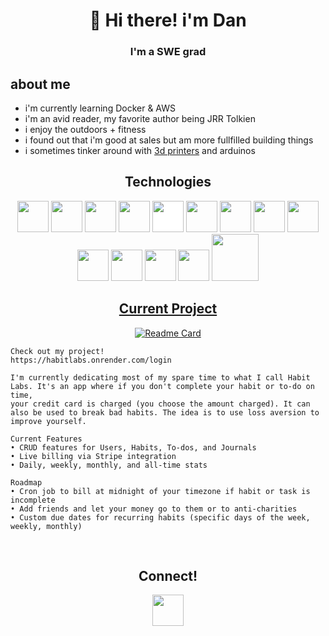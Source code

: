 <h1 align="center"> 👋 Hi there! i'm Dan </h1>

<h3 align="center"> I'm a SWE grad </h3>

## about me

* i'm currently learning Docker & AWS
* i'm an avid reader, my favorite author being JRR Tolkien
* i enjoy the outdoors + fitness
* i found out that i'm good at sales but am more fullfilled building things
* i sometimes tinker around with [3d printers](https://www.youtube.com/watch?v=X_VulgoZMGM) and arduinos
<!-- * i created my [portfolio website]() from scratch  -->
  
<h2 align=center>Technologies</h2>
<div align=center>
  <img src="https://cdn.jsdelivr.net/gh/devicons/devicon/icons/javascript/javascript-original.svg" style=width:50px />
  <img src="https://cdn.jsdelivr.net/gh/devicons/devicon/icons/react/react-original.svg" style=width:50px />
  <img src="https://cdn.jsdelivr.net/gh/devicons/devicon/icons/redux/redux-original.svg" style=width:50px /> 
  <img src="https://cdn.jsdelivr.net/gh/devicons/devicon/icons/nodejs/nodejs-original.svg" style=width:50px /> 
  <img src="https://cdn.jsdelivr.net/gh/devicons/devicon/icons/express/express-original.svg" style=width:50px;background-color:#ffffff /> 
  <img src="https://cdn.jsdelivr.net/gh/devicons/devicon/icons/postgresql/postgresql-original.svg" style=width:50px /> 
  <img src="https://cdn.jsdelivr.net/gh/devicons/devicon/icons/sequelize/sequelize-original.svg" style=width:50px />
  <img src="https://cdn.jsdelivr.net/gh/devicons/devicon/icons/css3/css3-original.svg" style=width:50px />
  <img src="https://cdn.jsdelivr.net/gh/devicons/devicon/icons/html5/html5-original.svg" style=width:50px />
  <img src="https://cdn.jsdelivr.net/gh/devicons/devicon/icons/git/git-original.svg" style=width:50px /> 
  <img src="https://cdn.jsdelivr.net/gh/devicons/devicon/icons/visualstudio/visualstudio-plain.svg" style=width:50px />
  <img src="https://cdn.jsdelivr.net/gh/devicons/devicon/icons/python/python-original.svg" style=width:50px />
  <img src="https://cdn.jsdelivr.net/gh/devicons/devicon/icons/flask/flask-original.svg" style=width:50px />
  <img src="https://cdn.jsdelivr.net/gh/devicons/devicon/icons/sqlalchemy/sqlalchemy-original.svg" style=width:75px />


<div align=center>
<h2><a href=[http://airbnb-clone-134r.onrender.com](https://habitlabs.onrender.com/)/>Current Project</a></h2>

[![Readme Card](https://github-readme-stats.vercel.app/api/pin/?username=dannyboyjr&repo=habit-labs-python&theme=github_dark)](https://habitlabs.onrender.com/)

  <div align=left>

```
Check out my project!
https://habitlabs.onrender.com/login

I'm currently dedicating most of my spare time to what I call Habit Labs. It's an app where if you don't complete your habit or to-do on time, 
your credit card is charged (you choose the amount charged). It can also be used to break bad habits. The idea is to use loss aversion to improve yourself. 

Current Features
• CRUD features for Users, Habits, To-dos, and Journals
• Live billing via Stripe integration
• Daily, weekly, monthly, and all-time stats

Roadmap
• Cron job to bill at midnight of your timezone if habit or task is incomplete
• Add friends and let your money go to them or to anti-charities
• Custom due dates for recurring habits (specific days of the week, weekly, monthly)
```
  </div>
</div>

</br>
<h2 align=center>Connect!</h2>
<div align=center>
  <a href=https://www.linkedin.com/in/danieljameskimball/>
    <img src="https://cdn.jsdelivr.net/gh/devicons/devicon/icons/linkedin/linkedin-original.svg" style=width:50px />
  </a>

</div>
